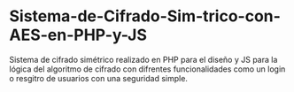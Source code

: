 # Sistema-de-Cifrado-Sim-trico-con-AES-en-PHP-y-JS
Sistema de cifrado simétrico realizado en PHP para el diseño y JS para la lógica del algoritmo de cifrado con difrentes funcionalidades como un login o resgitro de usuarios con una seguridad simple. 
